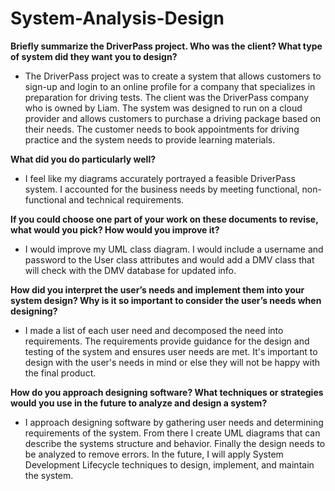 # System-Analysis-Design

**Briefly summarize the DriverPass project. Who was the client? What type of system did they want you to design?**
* The DriverPass project was to create a system that allows customers to sign-up and login to an online profile for a company that specializes in preparation for driving tests. The client was the DriverPass company who is owned by Liam. The system was designed to run on a cloud provider and allows customers to purchase a driving package based on their needs. The customer needs to book appointments for driving practice and the system needs to provide learning materials. 

**What did you do particularly well?**
* I feel like my diagrams accurately portrayed a feasible DriverPass system. I accounted for the business needs by meeting functional, non-functional and technical requirements. 

**If you could choose one part of your work on these documents to revise, what would you pick? How would you improve it?**
* I would improve my UML class diagram. I would include a username and password to the User class attributes and would add a DMV class that will check with the DMV database for updated info. 

**How did you interpret the user’s needs and implement them into your system design? Why is it so important to consider the user’s needs when designing?**
* I made a list of each user need and decomposed the need into requirements. The requirements provide guidance for the design and testing of the system and ensures user needs are met. It's important to design with the user's needs in mind or else they will not be happy with the final product. 

**How do you approach designing software? What techniques or strategies would you use in the future to analyze and design a system?**
* I approach designing software by gathering user needs and determining requirements of the system. From there I create UML diagrams that can describe the systems structure and behavior. Finally the design needs to be analyzed to remove errors. In the future, I will apply System Development Lifecycle techniques to design, implement, and maintain the system.
